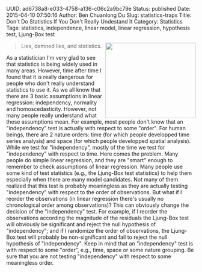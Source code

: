 UUID: ad6738a8-e033-4758-a136-c06c2a9bc79e
Status: published
Date: 2015-04-10 07:50:16
Author: Ben Chuanlong Du
Slug: statistics-traps
Title: Don't Do Statistics If You Don't Really Undestand It
Category: Statistics
Tags: statistics, independence, linear model, linear regression, hypothesis test, Ljung-Box test

<img src="http://dclong.github.io/media/statistics/lie.jpg" height="200" width="240" align="right"/>

> Lies, damned lies, and statistics.

As a statistician I'm very glad to see 
that statistics is being widely used in many areas.
However, 
time after time I found that it is really dangerous 
for people who don't really understand statistics to use it.
As we all know that there are 3 basic assumptions in linear regression:
independency, normality and homoscedasticity.
However, not many people really understand what these assumptions mean.
For example, 
most people don't know that an "independency" test is actually with respect to some "order".
For human beings, there are 2 nature orders: time 
(for which people developped time series analysis) 
and space (for which people developped spatial analysis).
While we test for "independency", 
mostly of the time we test for "independency" with respect to time. 
Here comes the problem. 
Many people do simple linear regression, 
and they are "smart" enough to remember to check assumptions of linear regression. 
Many people use some kind of test statistics 
(e.g., the Ljung-Box test statistics) to help them 
especially when there are many model candidates. 
Not many of them realized that this test is probably meaningless 
as they are actually testing "independency" with respect to the order of observations. 
But what if I reorder the observations 
(in linear regression there's usually no chronological order among observations)? 
This can obviously change the decision of the "independency" test. 
For example, 
if I reorder the observations according the magnitude of the residuals 
the Ljung-Box test will obviously be significant 
and reject the null hypothesis of "independency";
and if I randomize the order of observations, 
the Ljung-Box test will probably be non-significant 
and fail to reject the null hypothesis of "independency".
Keep in mind that an "independency" test is with respect to some "order",
e.g., time, space or some nature grouping.
Be sure that you are not testing "independency" with respect to some meaningless order.




